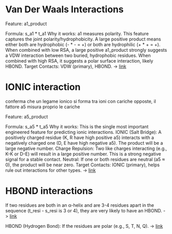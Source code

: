 # Van Der Waals Interactions

Feature: a1_product

Formula: s_a1 * t_a1
Why it works: a1 measures polarity. This feature captures the joint polarity/hydrophobicity.
A large positive product means either both are hydrophobic (- * - = +) or both are hydrophilic (+ * + = +).
When combined with low RSA, a large positive a1_product strongly suggests a VDW interaction between two buried, hydrophobic residues.
When combined with high RSA, it suggests a polar surface interaction, likely HBOND.
Target Contacts: VDW (primary), HBOND. -> [link](https://chem.libretexts.org/Bookshelves/Physical_and_Theoretical_Chemistry_Textbook_Maps/Supplemental_Modules_(Physical_and_Theoretical_Chemistry)/Physical_Properties_of_Matter/Atomic_and_Molecular_Properties/Intermolecular_Forces/Specific_Interactions/Van_Der_Waals_Interactions)

# IONIC interaction

conferma che un legame ionico si forma tra ioni con cariche opposte, il fattore a5 misura proprio le cariche

Feature: a5_product

Formula: s_a5 * t_a5
Why it works: This is the single most important engineered feature for predicting ionic interactions.
IONIC (Salt Bridge): A positively charged residue (K, R have high positive a5) interacts with a negatively charged one (D, E have high negative a5). The product will be a large negative number.
Charge Repulsion: Two like charges interacting (e.g., K-K or D-E) will result in a large positive number. This is a strong negative signal for a stable contact.
Neutral: If one or both residues are neutral (a5 ≈ 0), the product will be near zero.
Target Contacts: IONIC (primary), helps rule out interactions for other types. -> [link](https://www.sciencedirect.com/topics/materials-science/ionic-bonding#:~:text=4.1%20Ionic%20bonds-,An%20ionic%20bond%20is%20a%20bond%20in%20which%20an%20atom,atoms%20with%20sharply%20dissimilar%20electronegativities)

# HBOND interactions

If two residues are both in an α-helix and are 3-4 residues apart in the sequence (t_resi - s_resi is 3 or 4), they are very likely to have an HBOND. -> [link](https://bio.libretexts.org/Bookshelves/Biochemistry/Fundamentals_of_Biochemistry_(Jakubowski_and_Flatt)/01%3A_Unit_I-_Structure_and_Catalysis/04%3A_The_Three-Dimensional_Structure_of_Proteins/4.02%3A_Secondary_Structure_and_Loops)

HBOND (Hydrogen Bond): If the residues are polar (e.g., S, T, N, Q). -> [link](https://www.sciencedirect.com/topics/chemistry/polar-amino-acid#:~:text=Polar%20amino%20acids%20are%20a,tyrosine%2C%20glutamine%2C%20and%20asparagine)